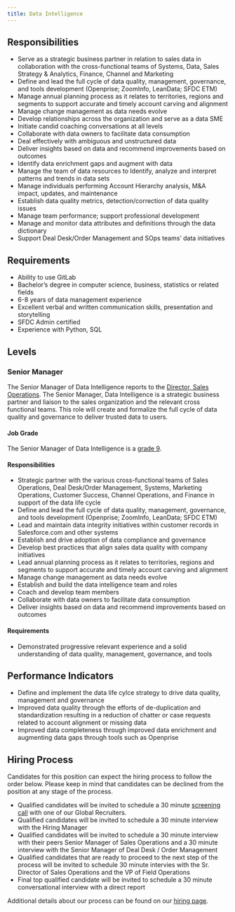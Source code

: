 ```yaml
---
title: Data Intelligence
---
```


## Responsibilities

- Serve as a strategic business partner in relation to sales data in collaboration with the cross-functional teams of Systems, Data, Sales Strategy & Analytics, Finance, Channel and Marketing
- Define and lead the full cycle of data quality, management, governance, and tools development (Openprise; ZoomInfo, LeanData; SFDC ETM)
- Manage annual planning process as it relates to territories, regions and segments to support accurate and timely account carving and alignment
- Manage change management as data needs evolve
- Develop relationships across the organization and serve as a data SME
- Initiate candid coaching conversations at all levels
- Collaborate with data owners to facilitate data consumption
- Deal effectively with ambiguous and unstructured data
- Deliver insights based on data and recommend improvements based on outcomes
- Identify data enrichment gaps and augment with data
- Manage the team of data resources to Identify, analyze and interpret patterns and trends in data sets
- Manage individuals performing Account Hierarchy analysis, M&A impact, updates, and maintenance
- Establish data quality metrics, detection/correction of data quality issues
- Manage team performance; support professional development
- Manage and monitor data attributes and definitions through the data dictionary
- Support Deal Desk/Order Management and SOps teams’ data initiatives

## Requirements

- Ability to use GitLab
- Bachelor’s degree in computer science, business, statistics or related fields
- 6-8 years of data management experience
- Excellent verbal and written communication skills, presentation and storytelling
- SFDC Admin certified
- Experience with Python, SQL

## Levels

### Senior Manager

The Senior Manager of Data Intelligence reports to the [Director, Sales Operations](https://about.gitlab.com/job-families/sales/sales-operations/). The Senior Manager, Data Intelligence is a strategic business partner and liaison to the sales organization and the relevant cross functional teams. This role will create and formalize the full cycle of data quality and governance to deliver trusted data to users.

#### Job Grade

The Senior Manager of Data Intelligence is a [grade 9](https://about.gitlab.com/handbook/total-rewards/compensation/compensation-calculator/#gitlab-job-grades).

#### Responsibilities

- Strategic partner with the various cross-functional teams of Sales Operations, Deal Desk/Order Management, Systems, Marketing Operations, Customer Success, Channel Operations, and Finance in support of the data life cycle
- Define and lead the full cycle of data quality, management, governance, and tools development (Openprise; ZoomInfo, LeanData; SFDC ETM)
- Lead and maintain data integrity initiatives within customer records in Salesforce.com and other systems
- Establish and drive adoption of data compliance and governance
- Develop best practices that align sales data quality with company initiatives
- Lead annual planning process as it relates to territories, regions and segments to support accurate and timely account carving and alignment
- Manage change management as data needs evolve
- Establish and build the data intelligence team and roles
- Coach and develop team members
- Collaborate with data owners to facilitate data consumption
- Deliver insights based on data and recommend improvements based on outcomes

#### Requirements

- Demonstrated progressive relevant experience and a solid understanding of data quality, management, governance, and tools

## Performance Indicators

- Define and implement the data life cylce strategy to drive data quality, management and governance
- Improved data quality through the efforts of de-duplication and standardization resulting in a reduction of chatter or case requests related to account alignment or missing data
- Improved data completeness through improved data enrichment and augmenting data gaps through tools such as Openprise

## Hiring Process

Candidates for this position can expect the hiring process to follow the order below. Please keep in mind that candidates can be declined from the position at any stage of the process.

- Qualified candidates will be invited to schedule a 30 minute [screening call](https://about.gitlab.com/handbook/hiring/interviewing/#screening-call) with one of our Global Recruiters.
- Qualified candidates will be invited to schedule a 30 minute interview with the Hiring Manager
- Qualified candidates will be invited to schedule a 30 minute interview with their peers Senior Manager of Sales Operations and a 30 minute interview with the Senior Manager of Deal Desk / Order Management
- Qualified candidates that are ready to proceed to the next step of the process will be invited to schedule 30 minute intervies with the Sr. Director of Sales Operations and the VP of Field Operations
- Final top qualified candidate will be invited to schedule a 30 minute conversational interview with a direct report

Additional details about our process can be found on our [hiring page](https://about.gitlab.com/handbook/hiring/).
